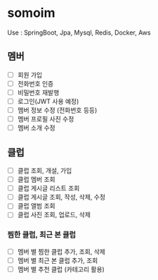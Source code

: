 # somoim

Use : SpringBoot, Jpa, Mysql, Redis, Docker, Aws

## 멤버
- [ ] 회원 가입
- [ ] 전화번호 인증
- [ ] 비밀번호 재발행
- [ ] 로그인(JWT 사용 예정)
- [ ] 멤버 정보 수정 (전화번호 등등)
- [ ] 멤버 프로필 사진 수정
- [ ] 멤버 소개 수정

## 클럽
- [ ] 클럽 조회, 개설, 가입
- [ ] 클럽 멤버 조회
- [ ] 클럽 게시글 리스트 조회
- [ ] 클럽 게시글 조회, 작성, 삭제, 수정 
- [ ] 클럽 앨범 조회
- [ ] 클럽 사진 조회, 업로드, 삭제

### 찜한 클럽, 최근 본 클럽 
- [ ] 멤버 별 찜한 클럽 추가, 조회, 삭제
- [ ] 멤버 별 최근 본 클럽 추가, 조회
- [ ] 멤버 별 추천 클럽 (카테고리 활용)
